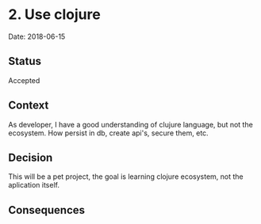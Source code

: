 # 2. Use clojure

Date: 2018-06-15

## Status

Accepted

## Context

As developer, I have a good understanding of clujure language, but not the ecosystem. How persist in db, create api's, secure them, etc.

## Decision

This will be a pet project, the goal is learning clojure ecosystem, not the aplication itself.

## Consequences


